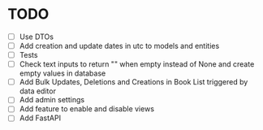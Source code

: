 # TODO

- [ ] Use DTOs
- [ ] Add creation and update dates in utc to models and entities
- [ ] Tests
- [ ] Check text inputs to return "" when empty instead of None and create empty values in database
- [ ] Add Bulk Updates, Deletions and Creations in Book List triggered by data editor
- [ ] Add admin settings
- [ ] Add feature to enable and disable views
- [ ] Add FastAPI
